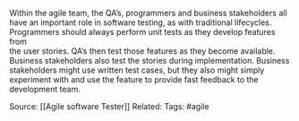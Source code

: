 Within the agile team, the QA’s, programmers and business stakeholders all  
have an important role in software testing, as with traditional lifecycles.  
Programmers should always perform unit tests as they develop features from  
the user stories. QA’s then test those features as they become available.  
Business stakeholders also test the stories during implementation. Business  
stakeholders might use written test cases, but they also might simply  
experiment with and use the feature to provide fast feedback to the  
development team.

Source: [[Agile software Tester]]
Related:
Tags: #agile 

